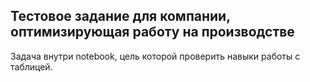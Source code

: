 ## Тестовое задание для компании, оптимизирующая работу на производстве

Задача внутри notebook, цель которой проверить навыки работы с таблицей.
